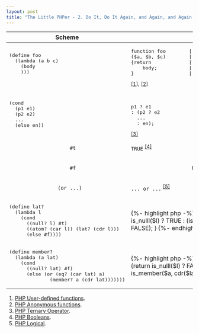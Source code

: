 ```yaml
---
layout: post
title: "The Little PHPer - 2. Do It, Do It Again, and Again, and Again..."
---
```


<style>
.post-title {
    font-size: 29px;   
}
</style>
<table>
    <thead>
        <tr>
            <th>
                Scheme
            </th>
            <th>
                PHP
            </th>
        </tr>
    </thead>
    <tbody>
        <tr>
            <td>
                <pre>
(define foo
  (lambda (a b c) 
    (body
    )))
                </pre>
            </td>
            <td>
                <pre>
function foo        |       $foo = function
($a, $b, $c)        |       ($a, $b, $c) use (&$foo)
{return             |       {return
    body;           |           body;
}                   |       };</pre>
                <div class="sup-block"><sup><a href="#php-function">[1]</a>,</sup> <sup><a href="#php-lambda">[2]</a></sup></div>
            </td>
        </tr>
        <tr>
            <td>
                <pre>
(cond 
  (p1 e1)
  (p2 e2)
  ...
  (else en))</pre>
            </td>
            <td>
            <br />
                <pre>
p1 ? e1 
: (p2 ? e2
  ...
  : en);</pre>
                <div class="sup-block"><sup><a href="#php-ternary">[3]</a></sup></div>
            </td>
        </tr>
        <tr>
            <td>
                <code>
                    #t
                </code>
            </td>
            <td>
                <code>TRUE</code> <sup><a href="#php-boolean">[4]</a></sup>
            </td>
        </tr>
        <tr>
            <td>
                <code>
                    #f
                </code>
            </td>
            <td>
                <code>
                    FALSE
                </code>
            </td>
        </tr>
        <tr>
            <td>
                <code>
                (or ...)
                </code>
            </td>
            <td>
                <code>... or ...</code> 
                <sup><a href="#php-logical">[5]</a></sup>
            </td>
        </tr>
        <tr>
            <td>
                <pre>
(define lat?
  (lambda l
    (cond
      ((null? l) #t)
      ((atom? (car l)) (lat? (cdr l)))
      (else #f))))</pre>
            </td>
            <td>
            {%- highlight php -%}
function is_lat
($l)
{return 
    is_nulll($l) ? TRUE 
    : (is_atom(car($l)) ? is_lat(cdr($l))
      : FALSE);
}
            {%- endhighlight -%}
            </td>
        </tr>
        <tr>
            <td>
                <pre>
(define member?
  (lambda (a lat)
    (cond
      ((null? lat) #f)
      (else (or (eq? (car lat) a)
              (member? a (cdr lat)))))))</pre>
            </td>
            <td>
            {%- highlight php -%}
function is_member
($a, $lat)
{return 
    is_nulll($l) ? FALSE 
    : is_eq($a, car($lat)) || is_member($a, cdr($lat));
}
            {%- endhighlight -%}
            </td>
        </tr>
    </tbody>
</table>

<ol>
    <li id="php-function"><a href="https://www.php.net/manual/en/functions.user-defined.php" target="_whitephp-ref">PHP User-defined functions</a>.</li>
    <li id="php-lambda"><a href="https://www.php.net/manual/en/functions.anonymous.php" target="_whitephp-ref">PHP Anonymous functions</a>.</li>
    <li id="php-ternary"><a href="https://www.php.net/manual/en/language.operators.comparison.php#language.operators.comparison.ternary" target="_whitephp-ref">PHP Ternary Operator</a>.</li>
    <li id="php-boolean"><a href="https://www.php.net/manual/en/language.types.boolean.php" target="_whitephp-ref">PHP Booleans</a>.</li>
    <li id="php-logical"><a href="https://www.php.net/manual/en/language.operators.logical.php" target="_whitephp-ref">PHP Logical</a>.</li>
<p></p>
</ol>

